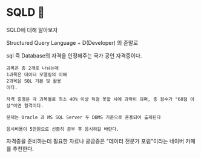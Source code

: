# SQLD 🥚

SQLD에 대해 알아보자

Structured Query Language + D(Developer) 의 준말로 

sql 즉 Database의 자격을 인정해주는 국가 공인 자격증이다. 

```
과목은 총 2개로 나뉘는데
1과목은 데이터 모델링의 이해
2과목은 SQL 기본 및 활용
이다.

자격 증명은 각 과목별로 최소 40% 이상 득점 못할 시에 과락이 되며, 총 점수가 "60점 이상"이면 합격이다.

문제는 Oracle 과 MS SQL Server 두 DBMS 기준으로 혼용되어 출제된다

응시비용이 5만원으로 신중히 공부 후 응시하길 바란다.
```

자격증을 준비하는데 필요한 자료나 궁금증은 "데이터 전문가 포럼"이라는 네이버 카페를 추천한다.